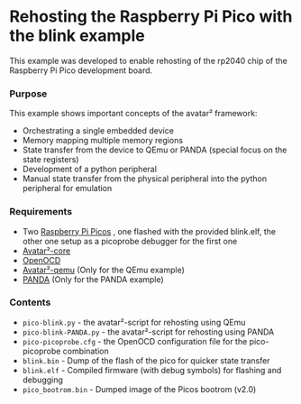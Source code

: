 # Rehosting the Raspberry Pi Pico with the blink example

This example was developed to enable rehosting of the rp2040 chip of the Raspberry Pi Pico
development board.

### Purpose

This example shows important concepts of the avatar² framework:
* Orchestrating a single embedded device
* Memory mapping multiple memory regions
* State transfer from the device to QEmu or PANDA (special focus on the state registers)
* Development of a python peripheral
* Manual state transfer from the physical peripheral into the python peripheral for emulation

### Requirements
- Two [Raspberry Pi Picos](https://www.raspberrypi.com/products/raspberry-pi-pico/)
  , one flashed with the provided blink.elf, the other one setup as a picoprobe debugger for the first one
- [Avatar²-core](https://github.com/avatartwo/avatar2)
- [OpenOCD](http://openocd.org/)
- [Avatar²-qemu](https://github.com/avatartwo/avatar-qemu) (Only for the QEmu example)
- [PANDA](https://github.com/panda-re/panda) (Only for the PANDA example)

### Contents
- `pico-blink.py` - the avatar²-script for rehosting using QEmu
- `pico-blink-PANDA.py` - the avatar²-script for rehosting using PANDA
- `pico-picoprobe.cfg` - the OpenOCD configuration file for the pico-picoprobe combination
- `blink.bin` - Dump of the flash of the pico for quicker state transfer
- `blink.elf` - Compiled firmware (with debug symbols) for flashing and debugging
- `pico_bootrom.bin` - Dumped image of the Picos bootrom (v2.0)
